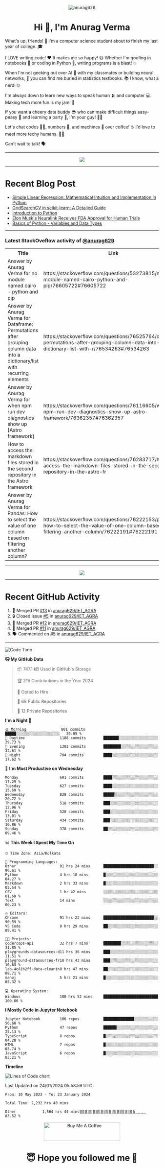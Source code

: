 

<p align="center"> <img src="https://komarev.com/ghpvc/?username=anurag629&label=Profile%20views&color=0e75b6&style=flat" alt="anurag629" /> </p>

<h1 align="center">Hi 👋, I'm Anurag Verma</h1>

What's up, friends! 👋 I'm a computer science student about to finish my last year of college. 🎓

I LOVE writing code! ❤️ It makes me so happy! 😄 Whether I'm goofing in notebooks 📓 or coding in Python 🐍, writing programs is a blast! 💥

When I'm not geeking out over AI 🤖 with my classmates or building neural networks, 🧠 you can find me buried in statistics textbooks. 📚 I know, what a nerd! 🤓

I'm always down to learn new ways to speak human 🫂 and computer 💻. Making tech more fun is my jam! 🍇

If you want a cheery data buddy 😎 who can make difficult things easy-peasy 🥝 and learning a party 🎉, I'm your guy! 🙋‍♂️

Let's chat codes 👨‍💻, numbers 🧮, and machines 🤖 over coffee! ☕ I'd love to meet more techy humans. 💁‍♂️

Can't wait to talk! 🗣️

---

<p align="center">
  <img src="https://spotify-github-profile.vercel.app/api/view.svg?uid=mwvywke3fo2gajpenodnmobfh&cover_image=true&theme=default&show_offline=false&background_color=121212&interchange=false&bar_color=53b14f&bar_color_cover=true">
</p>

---

# Recent Blog Post

<!-- BLOG-POST-LIST:START -->
- [Simple Linear Regression: Mathematical Intuition and Implementation in Python](https://codercops.tech/blog/machine-learning-algorithms/simple-linear-regression-mathematical-intuation)
- [GridSearchCV in scikit-learn: A Detailed Guide](https://codercops.tech/blog/gridsearchcv-in-scikit-learn-a-detailed-guide)
- [Introduction to Python](https://codercops.tech/blog/python-tutorial/introduction-to-python)
- [Elon Musk&#39;s Neuralink Receives FDA Approval for Human Trials](https://codercops.tech/blog/elon-musks-neuralink-receives-fda-approval-for-human-trials)
- [Basics of Python - Variables and Data Types](https://codercops.tech/blog/python-basics-of-python-variables-and-data-types)
<!-- BLOG-POST-LIST:END -->

---

### Latest StackOveflow activity of [@anurag629](https://github.com/anurag629)
<table>
  <tr><th>Title</th><th>Link</th></tr>
  <!-- STACKOVERFLOW:START --><tr><td>Answer by Anurag Verma for no module named cairo - python and pip</td><td>https://stackoverflow.com/questions/53273815/no-module-named-cairo-python-and-pip/76605722#76605722</td></tr><tr><td>Answer by Anurag Verma for Dataframe: Permutations after grouping column data into a dictionary/list with recurring elements</td><td>https://stackoverflow.com/questions/76525764/dataframe-permutations-after-grouping-column-data-into-a-dictionary-list-with-r/76534263#76534263</td></tr><tr><td>Answer by Anurag Verma for when npm run dev diagnostics show up [Astro framework]</td><td>https://stackoverflow.com/questions/76116605/when-npm-run-dev-diagnostics-show-up-astro-framework/76362357#76362357</td></tr><tr><td>How to access the markdown files stored in the second repository in the Astro framework</td><td>https://stackoverflow.com/questions/76283717/how-to-access-the-markdown-files-stored-in-the-second-repository-in-the-astro-fr</td></tr><tr><td>Answer by Anurag Verma for Pandas: How to select the value of one column based on filtering another column?</td><td>https://stackoverflow.com/questions/76222153/pandas-how-to-select-the-value-of-one-column-based-on-filtering-another-column/76222191#76222191</td></tr><!-- STACKOVERFLOW:END -->
</table>

---

<p align="center">
  <img alig src="https://github-profile-trophy.vercel.app/?username=anurag629&theme=onedark&column=-1" />
</p>

---

# Recent GitHub Activity
<!--START_SECTION:activity-->
1. 🎉 Merged PR [#13](https://github.com/anurag629/IET_AGRA/pull/13) in [anurag629/IET_AGRA](https://github.com/anurag629/IET_AGRA)
2. 🔒 Closed issue [#5](https://github.com/anurag629/IET_AGRA/issues/5) in [anurag629/IET_AGRA](https://github.com/anurag629/IET_AGRA)
3. 🎉 Merged PR [#12](https://github.com/anurag629/IET_AGRA/pull/12) in [anurag629/IET_AGRA](https://github.com/anurag629/IET_AGRA)
4. 🎉 Merged PR [#11](https://github.com/anurag629/IET_AGRA/pull/11) in [anurag629/IET_AGRA](https://github.com/anurag629/IET_AGRA)
5. 🗣 Commented on [#5](https://github.com/anurag629/IET_AGRA/issues/5#issuecomment-1854540580) in [anurag629/IET_AGRA](https://github.com/anurag629/IET_AGRA)
<!--END_SECTION:activity-->

---

<!--START_SECTION:waka-->
![Code Time](http://img.shields.io/badge/Code%20Time-2%2C234%20hrs%204%20mins-blue)

**🐱 My GitHub Data** 

> 📦 747.1 kB Used in GitHub's Storage 
 > 
> 🏆 216 Contributions in the Year 2024
 > 
> 💼 Opted to Hire
 > 
> 📜 69 Public Repositories 
 > 
> 🔑 12 Private Repositories 
 > 
**I'm a Night 🦉** 

```text
🌞 Morning                801 commits         █████░░░░░░░░░░░░░░░░░░░░   20.05 % 
🌆 Daytime                1188 commits        ███████░░░░░░░░░░░░░░░░░░   29.73 % 
🌃 Evening                1303 commits        ████████░░░░░░░░░░░░░░░░░   32.61 % 
🌙 Night                  704 commits         ████░░░░░░░░░░░░░░░░░░░░░   17.62 % 
```
📅 **I'm Most Productive on Wednesday** 

```text
Monday                   691 commits         ████░░░░░░░░░░░░░░░░░░░░░   17.29 % 
Tuesday                  627 commits         ████░░░░░░░░░░░░░░░░░░░░░   15.69 % 
Wednesday                828 commits         █████░░░░░░░░░░░░░░░░░░░░   20.72 % 
Thursday                 518 commits         ███░░░░░░░░░░░░░░░░░░░░░░   12.96 % 
Friday                   520 commits         ███░░░░░░░░░░░░░░░░░░░░░░   13.01 % 
Saturday                 434 commits         ███░░░░░░░░░░░░░░░░░░░░░░   10.86 % 
Sunday                   378 commits         ██░░░░░░░░░░░░░░░░░░░░░░░   09.46 % 
```


📊 **This Week I Spent My Time On** 

```text
🕑︎ Time Zone: Asia/Kolkata

💬 Programming Languages: 
Other                    91 hrs 24 mins      ███████████████████████░░   90.61 % 
Python                   4 hrs 18 mins       █░░░░░░░░░░░░░░░░░░░░░░░░   04.27 % 
Markdown                 2 hrs 33 mins       █░░░░░░░░░░░░░░░░░░░░░░░░   02.54 % 
CSV                      1 hr 42 mins        ░░░░░░░░░░░░░░░░░░░░░░░░░   01.69 % 
Text                     14 mins             ░░░░░░░░░░░░░░░░░░░░░░░░░   00.23 % 

🔥 Editors: 
Chrome                   91 hrs 23 mins      ███████████████████████░░   90.59 % 
VS Code                  9 hrs 29 mins       ██░░░░░░░░░░░░░░░░░░░░░░░   09.41 % 

🐱‍💻 Projects: 
codercops-api            32 hrs 7 mins       ████████░░░░░░░░░░░░░░░░░   31.85 % 
playgrounds-datasources-d11 hrs 36 mins      ███░░░░░░░░░░░░░░░░░░░░░░   11.51 % 
playground-datasources-fr10 hrs 43 mins      ███░░░░░░░░░░░░░░░░░░░░░░   10.63 % 
lab-4c81b2ff-data-cleanin8 hrs 47 mins       ██░░░░░░░░░░░░░░░░░░░░░░░   08.71 % 
manoj                    5 hrs 21 mins       █░░░░░░░░░░░░░░░░░░░░░░░░   05.32 % 

💻 Operating System: 
Windows                  100 hrs 52 mins     █████████████████████████   100.00 % 
```

**I Mostly Code in Jupyter Notebook** 

```text
Jupyter Notebook         106 repos           ██████████████░░░░░░░░░░░   56.68 % 
Python                   47 repos            ██████░░░░░░░░░░░░░░░░░░░   25.13 % 
TypeScript               8 repos             █░░░░░░░░░░░░░░░░░░░░░░░░   04.28 % 
HTML                     7 repos             █░░░░░░░░░░░░░░░░░░░░░░░░   03.74 % 
JavaScript               6 repos             █░░░░░░░░░░░░░░░░░░░░░░░░   03.21 % 
```



**Timeline**

![Lines of Code chart](https://raw.githubusercontent.com/anurag629/anurag629/main/assets/bar_graph.png)


 Last Updated on 24/01/2024 05:58:56 UTC
<!--END_SECTION:waka-->

<!--START_SECTION:waka-simple-->

```text
From: 10 May 2023 - To: 23 January 2024

Total Time: 2,232 hrs 40 mins

Other            1,864 hrs 44 mins⣿⣿⣿⣿⣿⣿⣿⣿⣿⣿⣿⣿⣿⣿⣿⣿⣿⣿⣿⣿⣷⣀⣀⣀⣀   83.52 %
```

<!--END_SECTION:waka-simple-->

<p align="center"> 
<a href="https://www.buymeacoffee.com/anurag629" target="_blank"><img src="https://cdn.buymeacoffee.com/buttons/default-orange.png" alt="Buy Me A Coffee" height="60" width="250"></a>
</p>


<h1 align="center"> 😇 Hope you followed me 🥰  </h1>
